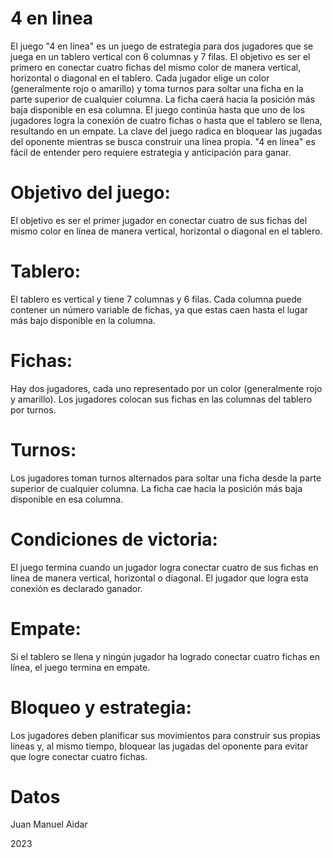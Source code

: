 # 4 en linea

El juego "4 en línea" es un juego de estrategia para dos jugadores que se juega en un tablero vertical con 6 columnas y 7 filas. El objetivo es ser el primero en conectar cuatro fichas del mismo color de manera vertical, horizontal o diagonal en el tablero. Cada jugador elige un color (generalmente rojo o amarillo) y toma turnos para soltar una ficha en la parte superior de cualquier columna. La ficha caerá hacia la posición más baja disponible en esa columna. El juego continúa hasta que uno de los jugadores logra la conexión de cuatro fichas o hasta que el tablero se llena, resultando en un empate. La clave del juego radica en bloquear las jugadas del oponente mientras se busca construir una línea propia. "4 en línea" es fácil de entender pero requiere estrategia y anticipación para ganar.

 
# Objetivo del juego: 
El objetivo es ser el primer jugador en conectar cuatro de sus fichas del mismo color en línea de manera vertical, horizontal o diagonal en el tablero.

# Tablero:
El tablero es vertical y tiene 7 columnas y 6 filas. Cada columna puede contener un número variable de fichas, ya que estas caen hasta el lugar más bajo disponible en la columna.

# Fichas:
Hay dos jugadores, cada uno representado por un color (generalmente rojo y amarillo). Los jugadores colocan sus fichas en las columnas del tablero por turnos.

# Turnos:
Los jugadores toman turnos alternados para soltar una ficha desde la parte superior de cualquier columna. La ficha cae hacia la posición más baja disponible en esa columna.

# Condiciones de victoria:
El juego termina cuando un jugador logra conectar cuatro de sus fichas en línea de manera vertical, horizontal o diagonal. El jugador que logra esta conexión es declarado ganador.

# Empate:
Si el tablero se llena y ningún jugador ha logrado conectar cuatro fichas en línea, el juego termina en empate.

# Bloqueo y estrategia:
Los jugadores deben planificar sus movimientos para construir sus propias líneas y, al mismo tiempo, bloquear las jugadas del oponente para evitar que logre conectar cuatro fichas.



# Datos

Juan Manuel Aidar

2023
